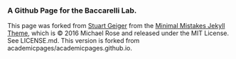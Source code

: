 ### A Github Page for the Baccarelli Lab. 

This page was forked from [Stuart Geiger](https://github.com/staeiou) from the [Minimal Mistakes Jekyll Theme](https://mmistakes.github.io/minimal-mistakes/), which is © 2016 Michael Rose and released under the MIT License. See LICENSE.md. This version is forked from academicpages/academicpages.github.io.

